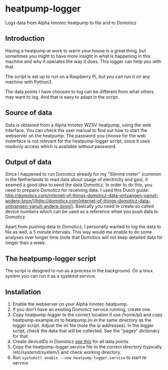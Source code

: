 # heatpump-logger

Logs data from Alpha Innotec heatpump to file and to Domoticz

## Introduction

Having a heatpump at work to warm your house is a great thing, but sometimes you might to have more insight in what is happening in this machine and why it operates the way it does. This logger can help you with that.

The script is set up to run on a Raspberry Pi, but you can run it on any machine with Python3.

The data points I have choosen to log can be different from what others may want to log. And that is easy to adapt in the script.

## Source of data

Data is obtained from a Alpha Innotec WZSV heatpump, using the web interface. You can check the user manual to find out how to start the webserver on the heatpump. The password you choose for the web insterface is not relevant for the heatpump-logger script, since it uses readonly access which is available without password.

## Output of data

Since I happened to run Domoticz already for my "Slimme meter" (common in the Netherlands to read data about usage of electricity and gas), it seamed a good idea to send the data Domoticz. In order to do this, you need to prepaire Domoticz for receiving data. I used this Dutch guide: http://domoticx.com/internet-of-things-domoticz-data-ontvangen-vanuit-andere-bron/](http://domoticx.com/internet-of-things-domoticz-data-ontvangen-vanuit-andere-bron/). Basically you need te create so called device numbers which can be used as a reference when you push data to Domoticz.

Apart from pushing data to Domoticz, I personally wanted to log the data to file as well, a 5 minute intervals. This way would me enable to do some analyses over longer time (note that Domotics will not keep detailed data for longer than a week.

## The heatpump-logger script

The script is desgned to run as a process in the background. On a linux system you can run it as a systemd service.

## Installation

1. Enable the webserver on your Alpha Innotec heatpump.
1. If you don't have an existing Domoticz service running, create one.
1. Copy heatpump-logger to the correct location (I use /home/pi) and copy heatpump-example.ini to heatpump.ini in the same directory as the logger script. Adjust the ini file (note the ip addresses). In the logger script, check the data that will be collected. See the "pages" dictionary for that.
1. Create deviceIDs in Domoticz [see this](http://domoticx.com/internet-of-things-domoticz-data-ontvangen-vanuit-andere-bron/) for all data points
1. Copy the heatpump-logger.service file to the correct directory (typically /etc/systemd/system/) and check working directory.
1. Run `systemctl enable --now heatpump-logger.service` to start te service.
